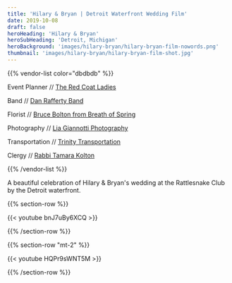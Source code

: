 ```yaml
---
title: 'Hilary & Bryan | Detroit Waterfront Wedding Film'
date: 2019-10-08
draft: false
heroHeading: 'Hilary & Bryan'
heroSubHeading: 'Detroit, Michigan'
heroBackground: 'images/hilary-bryan/hilary-bryan-film-nowords.png'
thumbnail: 'images/hilary-bryan/hilary-bryan-film-shot.jpg'
---
```


{{% vendor-list color="dbdbdb" %}}

Event Planner // [The Red Coat Ladies](http://partyassurance.com/)

Band // [Dan Rafferty Band](http://thedanraffertyband.com/)

Florist // [Bruce Bolton from Breath of Spring](http://breathofspringflorists.com/)

Photography // [Lia Giannotti Photography](http://liagiannottiphotography.com/)

Transportation // [Trinity Transportation](https://trinitytransportation.com/)

Clergy // [Rabbi Tamara Kolton](https://rabbikolton.com/)

{{% /vendor-list %}}

A beautiful celebration of Hilary & Bryan's wedding at the Rattlesnake Club by the Detroit waterfront. 

{{% section-row %}}

{{< youtube bnJ7uBy6XCQ >}}

{{% /section-row %}}

{{% section-row "mt-2" %}}

{{< youtube HQPr9sWNT5M >}}

{{% /section-row %}}
